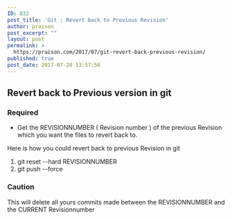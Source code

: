 ```yaml
---
ID: 832
post_title: 'Git : Revert back to Previous Revision'
author: praison
post_excerpt: ""
layout: post
permalink: >
  https://praison.com/2017/07/git-revert-back-previous-revision/
published: true
post_date: 2017-07-20 13:57:56
---
```

<h2>Revert back to Previous version in git</h2>
<h3>Required</h3>
<ul>
 	<li>Get the REVISIONNUMBER ( Revision number ) of the previous Revision which you want the files to revert back to.</li>
</ul>
Here is how you could revert back to previous Revision in git
<ol>
 	<li>git reset --hard REVISIONNUMBER</li>
 	<li>git push --force</li>
</ol>
<h3>Caution</h3>
This will delete all yours commits made between the REVISIONNUMBER and the CURRENT Revisionnumber